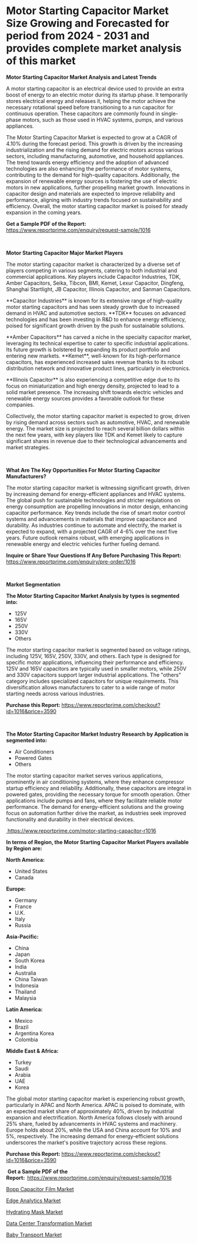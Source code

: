 <p><h1>Motor Starting Capacitor Market Size Growing and Forecasted for period from 2024 - 2031 and provides complete market analysis of this market</h1></p><p><strong>Motor Starting Capacitor Market Analysis and Latest Trends</strong></p>
<p><p>A motor starting capacitor is an electrical device used to provide an extra boost of energy to an electric motor during its startup phase. It temporarily stores electrical energy and releases it, helping the motor achieve the necessary rotational speed before transitioning to a run capacitor for continuous operation. These capacitors are commonly found in single-phase motors, such as those used in HVAC systems, pumps, and various appliances.</p><p>The Motor Starting Capacitor Market is expected to grow at a CAGR of 4.10% during the forecast period. This growth is driven by the increasing industrialization and the rising demand for electric motors across various sectors, including manufacturing, automotive, and household appliances. The trend towards energy efficiency and the adoption of advanced technologies are also enhancing the performance of motor systems, contributing to the demand for high-quality capacitors. Additionally, the expansion of renewable energy sources is fostering the use of electric motors in new applications, further propelling market growth. Innovations in capacitor design and materials are expected to improve reliability and performance, aligning with industry trends focused on sustainability and efficiency. Overall, the motor starting capacitor market is poised for steady expansion in the coming years.</p></p>
<p><strong>Get a Sample PDF of the Report:&nbsp;</strong> <a href="https://www.reportprime.com/enquiry/request-sample/1016">https://www.reportprime.com/enquiry/request-sample/1016</a></p>
<p>&nbsp;</p>
<p><strong>Motor Starting Capacitor Major Market Players</strong></p>
<p><p>The motor starting capacitor market is characterized by a diverse set of players competing in various segments, catering to both industrial and commercial applications. Key players include Capacitor Industries, TDK, Amber Capacitors, Seika, Tibcon, BMI, Kemet, Lexur Capacitor, Dingfeng, Shanghai Startlight, JB Capacitor, Illinois Capacitor, and Sanman Capacitors.</p><p>**Capacitor Industries** is known for its extensive range of high-quality motor starting capacitors and has seen steady growth due to increased demand in HVAC and automotive sectors. **TDK** focuses on advanced technologies and has been investing in R&D to enhance energy efficiency, poised for significant growth driven by the push for sustainable solutions.</p><p>**Amber Capacitors** has carved a niche in the specialty capacitor market, leveraging its technical expertise to cater to specific industrial applications. Its future growth is bolstered by expanding its product portfolio and entering new markets. **Kemet**, well-known for its high-performance capacitors, has experienced increased sales revenue thanks to its robust distribution network and innovative product lines, particularly in electronics.</p><p>**Illinois Capacitor** is also experiencing a competitive edge due to its focus on miniaturization and high energy density, projected to lead to a solid market presence. The increasing shift towards electric vehicles and renewable energy sources provides a favorable outlook for these companies.</p><p>Collectively, the motor starting capacitor market is expected to grow, driven by rising demand across sectors such as automotive, HVAC, and renewable energy. The market size is projected to reach several billion dollars within the next few years, with key players like TDK and Kemet likely to capture significant shares in revenue due to their technological advancements and market strategies.</p></p>
<p>&nbsp;</p>
<p><strong>What Are The Key Opportunities For Motor Starting Capacitor Manufacturers?</strong></p>
<p><p>The motor starting capacitor market is witnessing significant growth, driven by increasing demand for energy-efficient appliances and HVAC systems. The global push for sustainable technologies and stricter regulations on energy consumption are propelling innovations in motor design, enhancing capacitor performance. Key trends include the rise of smart motor control systems and advancements in materials that improve capacitance and durability. As industries continue to automate and electrify, the market is expected to expand, with a projected CAGR of 4-6% over the next five years. Future outlook remains robust, with emerging applications in renewable energy and electric vehicles further fueling demand.</p></p>
<p><strong>Inquire or Share Your Questions If Any Before Purchasing This Report:</strong> <a href="https://www.reportprime.com/enquiry/pre-order/1016">https://www.reportprime.com/enquiry/pre-order/1016</a></p>
<p>&nbsp;</p>
<p><strong>Market Segmentation</strong></p>
<p><strong>The Motor Starting Capacitor Market Analysis by types is segmented into:</strong></p>
<p><ul><li>125V</li><li>165V</li><li>250V</li><li>330V</li><li>Others</li></ul></p>
<p><p>The motor starting capacitor market is segmented based on voltage ratings, including 125V, 165V, 250V, 330V, and others. Each type is designed for specific motor applications, influencing their performance and efficiency. 125V and 165V capacitors are typically used in smaller motors, while 250V and 330V capacitors support larger industrial applications. The "others" category includes specialized capacitors for unique requirements. This diversification allows manufacturers to cater to a wide range of motor starting needs across various industries.</p></p>
<p><strong>Purchase this Report:&nbsp;</strong><a href="https://www.reportprime.com/checkout?id=1016&price=3590">https://www.reportprime.com/checkout?id=1016&price=3590</a></p>
<p>&nbsp;</p>
<p><strong>The Motor Starting Capacitor Market Industry Research by Application is segmented into:</strong></p>
<p><ul><li>Air Conditioners</li><li>Powered Gates</li><li>Others</li></ul></p>
<p><p>The motor starting capacitor market serves various applications, prominently in air conditioning systems, where they enhance compressor startup efficiency and reliability. Additionally, these capacitors are integral in powered gates, providing the necessary torque for smooth operation. Other applications include pumps and fans, where they facilitate reliable motor performance. The demand for energy-efficient solutions and the growing focus on automation further drive the market, as industries seek improved functionality and durability in their electrical devices.</p></p>
<p><a href="https://www.reportprime.com/motor-starting-capacitor-r1016">&nbsp;https://www.reportprime.com/motor-starting-capacitor-r1016</a></p>
<p><strong>In terms of Region, the Motor Starting Capacitor Market Players available by Region are:</strong></p>
<p>
    <p> <strong> North America: </strong>
        <ul>
            <li>United States</li>
            <li>Canada</li>
        </ul>
        </p> 
    <p> <strong> Europe: </strong>
        <ul>
            <li>Germany</li>
            <li>France</li>
            <li>U.K.</li>
            <li>Italy</li>
            <li>Russia</li>
        </ul>
        </p> 
    <p> <strong> Asia-Pacific: </strong>
        <ul>
            <li>China</li>
            <li>Japan</li>
            <li>South Korea</li>
            <li>India</li>
            <li>Australia</li>
            <li>China Taiwan</li>
            <li>Indonesia</li>
            <li>Thailand</li>
            <li>Malaysia</li>
        </ul>
        </p> 
    <p> <strong> Latin America: </strong>
        <ul>
            <li>Mexico</li>
            <li>Brazil</li>
            <li>Argentina Korea</li>
            <li>Colombia</li>
        </ul>
        </p> 
    <p> <strong> Middle East & Africa: </strong>
        <ul>
            <li>Turkey</li>
            <li>Saudi</li>
            <li>Arabia</li>
            <li>UAE</li>
            <li>Korea</li>
        </ul>
    </p>
    </p>
<p><p>The global motor starting capacitor market is experiencing robust growth, particularly in APAC and North America. APAC is poised to dominate, with an expected market share of approximately 40%, driven by industrial expansion and electrification. North America follows closely with around 25% share, fueled by advancements in HVAC systems and machinery. Europe holds about 20%, while the USA and China account for 10% and 5%, respectively. The increasing demand for energy-efficient solutions underscores the market's positive trajectory across these regions.</p></p>
<p><strong>Purchase this Report: </strong><a href="https://www.reportprime.com/checkout?id=1016&price=3590">https://www.reportprime.com/checkout?id=1016&price=3590</a></p>
<p>&nbsp;<strong>Get a Sample PDF of the Report:&nbsp;&nbsp;</strong><a href="https://www.reportprime.com/enquiry/request-sample/1016">https://www.reportprime.com/enquiry/request-sample/1016</a></p>
<p><strong></strong></p>
<p><p><a href="https://www.linkedin.com/pulse/bopp-capacitor-film-market-outlook-share-analysis-growth-twd4f?trackingId=Wpbr3CoBRoCzil4YBN6H7w%3D%3D">Bopp Capacitor Film Market</a></p><p><a href="https://medium.com/@raleciabridges8/driving-market-forces-in-the-edge-analytics-market-market-trends-and-future-forecasts-till-2031-737b7146aaba">Edge Analytics Market</a></p><p><a href="https://issuu.com/reportprime-2/docs/hydrating-mask-market-size-2030.ppt_c4cc74ea6975f3">Hydrating Mask Market</a></p><p><a href="https://medium.com/@joanstweart75/future-of-data-center-transformation-market-global-market-forecast-and-market-trends-2024-2031-6d555fb684c4">Data Center Transformation Market</a></p><p><a href="https://issuu.com/reportprime-2/docs/baby-transport-market-size-2030.ppt_5bbdba80a91c1d">Baby Transport Market</a></p></p>